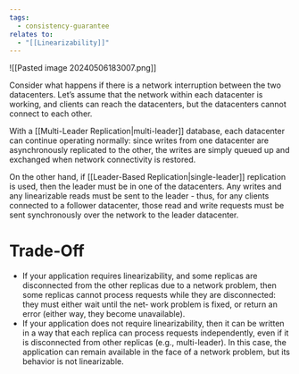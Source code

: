 ```yaml
---
tags:
  - consistency-guarantee
relates to:
  - "[[Linearizability]]"
---
```

![[Pasted image 20240506183007.png]]

Consider what happens if there is a network interruption between the two datacenters. Let’s assume that the network within each datacenter is working, and clients can reach the datacenters, but the datacenters cannot connect to each other.

With a [[Multi-Leader Replication|multi-leader]] database, each datacenter can continue operating normally: since writes from one datacenter are asynchronously replicated to the other, the writes are simply queued up and exchanged when network connectivity is restored.

On the other hand, if [[Leader-Based Replication|single-leader]] replication is used, then the leader must be in one of the datacenters. Any writes and any linearizable reads must be sent to the leader - thus, for any clients connected to a follower datacenter, those read and write requests must be sent synchronously over the network to the leader datacenter.

# Trade-Off
- If your application requires linearizability, and some replicas are disconnected from the other replicas due to a network problem, then some replicas cannot process requests while they are disconnected: they must either wait until the net‐ work problem is fixed, or return an error (either way, they become unavailable).
- If your application does not require linearizability, then it can be written in a way that each replica can process requests independently, even if it is disconnected from other replicas (e.g., multi-leader). In this case, the application can remain available in the face of a network problem, but its behavior is not linearizable.